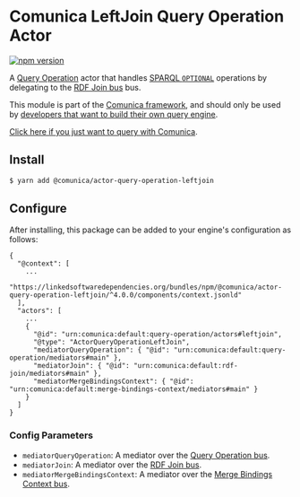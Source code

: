 # Comunica LeftJoin Query Operation Actor

[![npm version](https://badge.fury.io/js/%40comunica%2Factor-query-operation-leftjoin.svg)](https://www.npmjs.com/package/@comunica/actor-query-operation-leftjoin)

A [Query Operation](https://github.com/comunica/comunica/tree/master/packages/bus-query-operation) actor that handles [SPARQL `OPTIONAL`](https://www.w3.org/TR/sparql11-query/#optionals) operations
by delegating to the [RDF Join bus](https://github.com/comunica/comunica/tree/master/packages/bus-rdf-join) bus.

This module is part of the [Comunica framework](https://github.com/comunica/comunica),
and should only be used by [developers that want to build their own query engine](https://comunica.dev/docs/modify/).

[Click here if you just want to query with Comunica](https://comunica.dev/docs/query/).

## Install

```bash
$ yarn add @comunica/actor-query-operation-leftjoin
```

## Configure

After installing, this package can be added to your engine's configuration as follows:
```text
{
  "@context": [
    ...
    "https://linkedsoftwaredependencies.org/bundles/npm/@comunica/actor-query-operation-leftjoin/^4.0.0/components/context.jsonld"
  ],
  "actors": [
    ...
    {
      "@id": "urn:comunica:default:query-operation/actors#leftjoin",
      "@type": "ActorQueryOperationLeftJoin",
      "mediatorQueryOperation": { "@id": "urn:comunica:default:query-operation/mediators#main" },
      "mediatorJoin": { "@id": "urn:comunica:default:rdf-join/mediators#main" },
      "mediatorMergeBindingsContext": { "@id": "urn:comunica:default:merge-bindings-context/mediators#main" }
    }
  ]
}
```

### Config Parameters

* `mediatorQueryOperation`: A mediator over the [Query Operation bus](https://github.com/comunica/comunica/tree/master/packages/bus-query-operation).
* `mediatorJoin`: A mediator over the [RDF Join bus](https://github.com/comunica/comunica/tree/master/packages/bus-rdf-join).
* `mediatorMergeBindingsContext`: A mediator over the [Merge Bindings Context bus](https://github.com/comunica/comunica/tree/master/packages/bus-merge-bindings-context).
